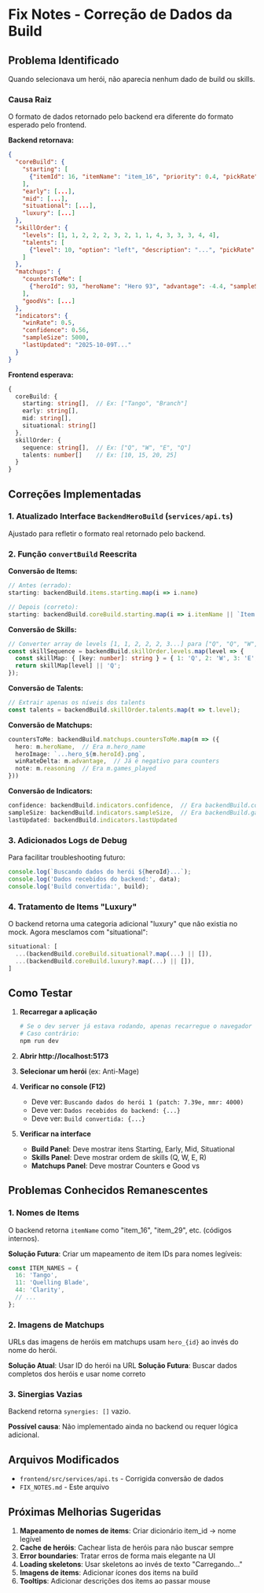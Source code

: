 # Fix Notes - Correção de Dados da Build

## Problema Identificado

Quando selecionava um herói, não aparecia nenhum dado de build ou skills.

### Causa Raiz

O formato de dados retornado pelo backend era diferente do formato esperado pelo frontend.

**Backend retornava:**
```json
{
  "coreBuild": {
    "starting": [
      {"itemId": 16, "itemName": "item_16", "priority": 0.4, "pickRate": 0.2}
    ],
    "early": [...],
    "mid": [...],
    "situational": [...],
    "luxury": [...]
  },
  "skillOrder": {
    "levels": [1, 1, 2, 2, 2, 3, 2, 1, 1, 4, 3, 3, 3, 4, 4],
    "talents": [
      {"level": 10, "option": "left", "description": "...", "pickRate": 0.6}
    ]
  },
  "matchups": {
    "countersToMe": [
      {"heroId": 93, "heroName": "Hero 93", "advantage": -4.4, "sampleSize": 18}
    ],
    "goodVs": [...]
  },
  "indicators": {
    "winRate": 0.5,
    "confidence": 0.56,
    "sampleSize": 5000,
    "lastUpdated": "2025-10-09T..."
  }
}
```

**Frontend esperava:**
```typescript
{
  coreBuild: {
    starting: string[],  // Ex: ["Tango", "Branch"]
    early: string[],
    mid: string[],
    situational: string[]
  },
  skillOrder: {
    sequence: string[],  // Ex: ["Q", "W", "E", "Q"]
    talents: number[]    // Ex: [10, 15, 20, 25]
  }
}
```

## Correções Implementadas

### 1. Atualizado Interface `BackendHeroBuild` (`services/api.ts`)

Ajustado para refletir o formato real retornado pelo backend.

### 2. Função `convertBuild` Reescrita

**Conversão de Items:**
```typescript
// Antes (errado):
starting: backendBuild.items.starting.map(i => i.name)

// Depois (correto):
starting: backendBuild.coreBuild.starting.map(i => i.itemName || `Item ${i.itemId}`)
```

**Conversão de Skills:**
```typescript
// Converter array de levels [1, 1, 2, 2, 2, 3...] para ["Q", "Q", "W", "W", "W", "E"...]
const skillSequence = backendBuild.skillOrder.levels.map(level => {
  const skillMap: { [key: number]: string } = { 1: 'Q', 2: 'W', 3: 'E', 4: 'R' };
  return skillMap[level] || 'Q';
});
```

**Conversão de Talents:**
```typescript
// Extrair apenas os níveis dos talents
const talents = backendBuild.skillOrder.talents.map(t => t.level);
```

**Conversão de Matchups:**
```typescript
countersToMe: backendBuild.matchups.countersToMe.map(m => ({
  hero: m.heroName,  // Era m.hero_name
  heroImage: `...hero_${m.heroId}.png`,
  winRateDelta: m.advantage,  // Já é negativo para counters
  note: m.reasoning  // Era m.games_played
}))
```

**Conversão de Indicators:**
```typescript
confidence: backendBuild.indicators.confidence,  // Era backendBuild.confidence
sampleSize: backendBuild.indicators.sampleSize,  // Era backendBuild.games_analyzed
lastUpdated: backendBuild.indicators.lastUpdated
```

### 3. Adicionados Logs de Debug

Para facilitar troubleshooting futuro:

```typescript
console.log(`Buscando dados do herói ${heroId}...`);
console.log('Dados recebidos do backend:', data);
console.log('Build convertida:', build);
```

### 4. Tratamento de Items "Luxury"

O backend retorna uma categoria adicional "luxury" que não existia no mock. Agora mesclamos com "situational":

```typescript
situational: [
  ...(backendBuild.coreBuild.situational?.map(...) || []),
  ...(backendBuild.coreBuild.luxury?.map(...) || []),
]
```

## Como Testar

1. **Recarregar a aplicação**
   ```bash
   # Se o dev server já estava rodando, apenas recarregue o navegador
   # Caso contrário:
   npm run dev
   ```

2. **Abrir http://localhost:5173**

3. **Selecionar um herói** (ex: Anti-Mage)

4. **Verificar no console (F12)**
   - Deve ver: `Buscando dados do herói 1 (patch: 7.39e, mmr: 4000)`
   - Deve ver: `Dados recebidos do backend: {...}`
   - Deve ver: `Build convertida: {...}`

5. **Verificar na interface**
   - **Build Panel**: Deve mostrar itens Starting, Early, Mid, Situational
   - **Skills Panel**: Deve mostrar ordem de skills (Q, W, E, R)
   - **Matchups Panel**: Deve mostrar Counters e Good vs

## Problemas Conhecidos Remanescentes

### 1. Nomes de Items
O backend retorna `itemName` como "item_16", "item_29", etc. (códigos internos).

**Solução Futura**: Criar um mapeamento de item IDs para nomes legíveis:
```typescript
const ITEM_NAMES = {
  16: 'Tango',
  11: 'Quelling Blade',
  44: 'Clarity',
  // ...
};
```

### 2. Imagens de Matchups
URLs das imagens de heróis em matchups usam `hero_{id}` ao invés do nome do herói.

**Solução Atual**: Usar ID do herói na URL
**Solução Futura**: Buscar dados completos dos heróis e usar nome correto

### 3. Sinergias Vazias
Backend retorna `synergies: []` vazio.

**Possível causa**: Não implementado ainda no backend ou requer lógica adicional.

## Arquivos Modificados

- `frontend/src/services/api.ts` - Corrigida conversão de dados
- `FIX_NOTES.md` - Este arquivo

## Próximas Melhorias Sugeridas

1. **Mapeamento de nomes de items**: Criar dicionário item_id → nome legível
2. **Cache de heróis**: Cachear lista de heróis para não buscar sempre
3. **Error boundaries**: Tratar erros de forma mais elegante na UI
4. **Loading skeletons**: Usar skeletons ao invés de texto "Carregando..."
5. **Imagens de items**: Adicionar ícones dos items na build
6. **Tooltips**: Adicionar descrições dos items ao passar mouse
